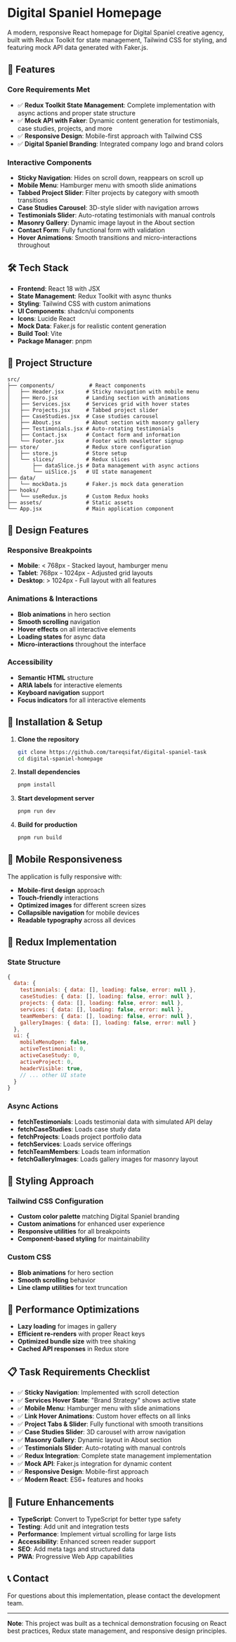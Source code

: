 # Digital Spaniel Homepage

A modern, responsive React homepage for Digital Spaniel creative agency, built with Redux Toolkit for state management, Tailwind CSS for styling, and featuring mock API data generated with Faker.js.

## 🚀 Features

### Core Requirements Met
- ✅ **Redux Toolkit State Management**: Complete implementation with async actions and proper state structure
- ✅ **Mock API with Faker**: Dynamic content generation for testimonials, case studies, projects, and more
- ✅ **Responsive Design**: Mobile-first approach with Tailwind CSS
- ✅ **Digital Spaniel Branding**: Integrated company logo and brand colors

### Interactive Components
- **Sticky Navigation**: Hides on scroll down, reappears on scroll up
- **Mobile Menu**: Hamburger menu with smooth slide animations
- **Tabbed Project Slider**: Filter projects by category with smooth transitions
- **Case Studies Carousel**: 3D-style slider with navigation arrows
- **Testimonials Slider**: Auto-rotating testimonials with manual controls
- **Masonry Gallery**: Dynamic image layout in the About section
- **Contact Form**: Fully functional form with validation
- **Hover Animations**: Smooth transitions and micro-interactions throughout

## 🛠 Tech Stack

- **Frontend**: React 18 with JSX
- **State Management**: Redux Toolkit with async thunks
- **Styling**: Tailwind CSS with custom animations
- **UI Components**: shadcn/ui components
- **Icons**: Lucide React
- **Mock Data**: Faker.js for realistic content generation
- **Build Tool**: Vite
- **Package Manager**: pnpm

## 📁 Project Structure

```
src/
├── components/           # React components
│   ├── Header.jsx       # Sticky navigation with mobile menu
│   ├── Hero.jsx         # Landing section with animations
│   ├── Services.jsx     # Services grid with hover states
│   ├── Projects.jsx     # Tabbed project slider
│   ├── CaseStudies.jsx  # Case studies carousel
│   ├── About.jsx        # About section with masonry gallery
│   ├── Testimonials.jsx # Auto-rotating testimonials
│   ├── Contact.jsx      # Contact form and information
│   └── Footer.jsx       # Footer with newsletter signup
├── store/               # Redux store configuration
│   ├── store.js         # Store setup
│   └── slices/          # Redux slices
│       ├── dataSlice.js # Data management with async actions
│       └── uiSlice.js   # UI state management
├── data/
│   └── mockData.js      # Faker.js mock data generation
├── hooks/
│   └── useRedux.js      # Custom Redux hooks
├── assets/              # Static assets
└── App.jsx              # Main application component
```

## 🎨 Design Features

### Responsive Breakpoints
- **Mobile**: < 768px - Stacked layout, hamburger menu
- **Tablet**: 768px - 1024px - Adjusted grid layouts
- **Desktop**: > 1024px - Full layout with all features

### Animations & Interactions
- **Blob animations** in hero section
- **Smooth scrolling** navigation
- **Hover effects** on all interactive elements
- **Loading states** for async data
- **Micro-interactions** throughout the interface

### Accessibility
- **Semantic HTML** structure
- **ARIA labels** for interactive elements
- **Keyboard navigation** support
- **Focus indicators** for all interactive elements

## 🔧 Installation & Setup

1. **Clone the repository**
   ```bash
   git clone https://github.com/tareqsifat/digital-spaniel-task
   cd digital-spaniel-homepage
   ```

2. **Install dependencies**
   ```bash
   pnpm install
   ```

3. **Start development server**
   ```bash
   pnpm run dev
   ```

4. **Build for production**
   ```bash
   pnpm run build
   ```

## 📱 Mobile Responsiveness

The application is fully responsive with:
- **Mobile-first design** approach
- **Touch-friendly** interactions
- **Optimized images** for different screen sizes
- **Collapsible navigation** for mobile devices
- **Readable typography** across all devices

## 🎯 Redux Implementation

### State Structure
```javascript
{
  data: {
    testimonials: { data: [], loading: false, error: null },
    caseStudies: { data: [], loading: false, error: null },
    projects: { data: [], loading: false, error: null },
    services: { data: [], loading: false, error: null },
    teamMembers: { data: [], loading: false, error: null },
    galleryImages: { data: [], loading: false, error: null }
  },
  ui: {
    mobileMenuOpen: false,
    activeTestimonial: 0,
    activeCaseStudy: 0,
    activeProject: 0,
    headerVisible: true,
    // ... other UI state
  }
}
```

### Async Actions
- **fetchTestimonials**: Loads testimonial data with simulated API delay
- **fetchCaseStudies**: Loads case study data
- **fetchProjects**: Loads project portfolio data
- **fetchServices**: Loads service offerings
- **fetchTeamMembers**: Loads team information
- **fetchGalleryImages**: Loads gallery images for masonry layout

## 🎨 Styling Approach

### Tailwind CSS Configuration
- **Custom color palette** matching Digital Spaniel branding
- **Custom animations** for enhanced user experience
- **Responsive utilities** for all breakpoints
- **Component-based styling** for maintainability

### Custom CSS
- **Blob animations** for hero section
- **Smooth scrolling** behavior
- **Line clamp utilities** for text truncation

## 🚀 Performance Optimizations

- **Lazy loading** for images in gallery
- **Efficient re-renders** with proper React keys
- **Optimized bundle size** with tree shaking
- **Cached API responses** in Redux store

## 📋 Task Requirements Checklist

- ✅ **Sticky Navigation**: Implemented with scroll detection
- ✅ **Services Hover State**: "Brand Strategy" shows active state
- ✅ **Mobile Menu**: Hamburger menu with slide animations
- ✅ **Link Hover Animations**: Custom hover effects on all links
- ✅ **Project Tabs & Slider**: Fully functional with smooth transitions
- ✅ **Case Studies Slider**: 3D carousel with arrow navigation
- ✅ **Masonry Gallery**: Dynamic layout in About section
- ✅ **Testimonials Slider**: Auto-rotating with manual controls
- ✅ **Redux Integration**: Complete state management implementation
- ✅ **Mock API**: Faker.js integration for dynamic content
- ✅ **Responsive Design**: Mobile-first approach
- ✅ **Modern React**: ES6+ features and hooks

## 🎯 Future Enhancements

- **TypeScript**: Convert to TypeScript for better type safety
- **Testing**: Add unit and integration tests
- **Performance**: Implement virtual scrolling for large lists
- **Accessibility**: Enhanced screen reader support
- **SEO**: Add meta tags and structured data
- **PWA**: Progressive Web App capabilities

## 📞 Contact

For questions about this implementation, please contact the development team.

---

**Note**: This project was built as a technical demonstration focusing on React best practices, Redux state management, and responsive design principles.

